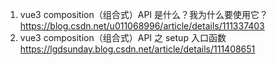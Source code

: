 1. vue3 composition（组合式）API 是什么？我为什么要使用它？
https://blog.csdn.net/u011068996/article/details/111337403
2. vue3 composition（组合式）API 之 setup 入口函数
https://lgdsunday.blog.csdn.net/article/details/111408651
